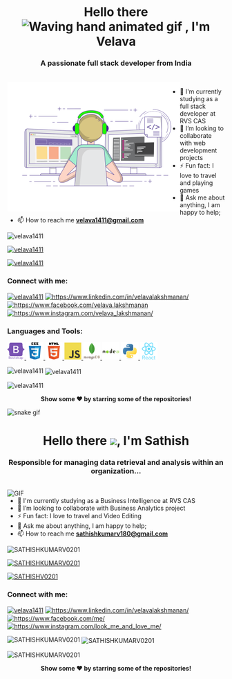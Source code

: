 
<h1 align="center">Hello there <img src="https://raw.githubusercontent.com/nixin72/nixin72/master/wave.gif" alt="Waving hand animated gif" height="45" width="45" /> , I'm Velava</h1>
<h3 align="center">A passionate full stack developer from India</h3> <br>
<img align="left" alt="GIF" src="https://raw.githubusercontent.com/devSouvik/devSouvik/master/gif3.gif" width="400"/>

- 🔭 I'm currently studying as a full stack developer at RVS CAS
- 👯 I’m looking to collaborate with web development projects
- ⚡ Fun fact: I love to travel and playing games
- 💬 Ask me about anything, I am happy to help;
- 📫 How to reach me **velava1411@gmail.com**

<p align="left"> <img src="https://komarev.com/ghpvc/?username=velava1411&label=Profile%20views&color=0e75b6&style=flat" alt="velava1411" /> </p>

<p align="left"> <a href="https://github.com/ryo-ma/github-profile-trophy"><img src="https://github-profile-trophy.vercel.app/?username=velava1411" alt="velava1411" /></a> </p>

<p align="left"> <a href="https://twitter.com/velava1411" target="blank"><img src="https://img.shields.io/twitter/follow/velava1411?logo=twitter&style=for-the-badge" alt="velava1411" /></a> </p>



<h3 align="left">Connect with me:</h3>
<p align="left">
<a href="https://twitter.com/velava1411" target="blank"><img align="center" src="https://raw.githubusercontent.com/rahuldkjain/github-profile-readme-generator/master/src/images/icons/Social/twitter.svg" alt="velava1411" height="30" width="40" /></a>
<a href="https://linkedin.com/in/https://www.linkedin.com/in/velavalakshmanan/" target="blank"><img align="center" src="https://raw.githubusercontent.com/rahuldkjain/github-profile-readme-generator/master/src/images/icons/Social/linked-in-alt.svg" alt="https://www.linkedin.com/in/velavalakshmanan/" height="30" width="40" /></a>
<a href="https://fb.com/https://www.facebook.com/velava.lakshmanan" target="blank"><img align="center" src="https://raw.githubusercontent.com/rahuldkjain/github-profile-readme-generator/master/src/images/icons/Social/facebook.svg" alt="https://www.facebook.com/velava.lakshmanan" height="30" width="40" /></a>
<a href="https://instagram.com/https://www.instagram.com/velava_lakshmanan/" target="blank"><img align="center" src="https://raw.githubusercontent.com/rahuldkjain/github-profile-readme-generator/master/src/images/icons/Social/instagram.svg" alt="https://www.instagram.com/velava_lakshmanan/" height="30" width="40" /></a>
</p>






<h3 align="left">Languages and Tools:</h3>
<p align="left"> <a href="https://getbootstrap.com" target="_blank"> <img src="https://raw.githubusercontent.com/devicons/devicon/master/icons/bootstrap/bootstrap-plain-wordmark.svg" alt="bootstrap" width="40" height="40"/> </a> <a href="https://www.w3schools.com/css/" target="_blank"> <img src="https://raw.githubusercontent.com/devicons/devicon/master/icons/css3/css3-original-wordmark.svg" alt="css3" width="40" height="40"/> </a> <a href="https://www.w3.org/html/" target="_blank"> <img src="https://raw.githubusercontent.com/devicons/devicon/master/icons/html5/html5-original-wordmark.svg" alt="html5" width="40" height="40"/> </a> <a href="https://developer.mozilla.org/en-US/docs/Web/JavaScript" target="_blank"> <img src="https://raw.githubusercontent.com/devicons/devicon/master/icons/javascript/javascript-original.svg" alt="javascript" width="40" height="40"/> </a> <a href="https://www.mongodb.com/" target="_blank"> <img src="https://raw.githubusercontent.com/devicons/devicon/master/icons/mongodb/mongodb-original-wordmark.svg" alt="mongodb" width="40" height="40"/> </a> <a href="https://nodejs.org" target="_blank"> <img src="https://raw.githubusercontent.com/devicons/devicon/master/icons/nodejs/nodejs-original-wordmark.svg" alt="nodejs" width="40" height="40"/> </a> <a href="https://www.python.org" target="_blank"> <img src="https://raw.githubusercontent.com/devicons/devicon/master/icons/python/python-original.svg" alt="python" width="40" height="40"/> </a> <a href="https://reactjs.org/" target="_blank"> <img src="https://raw.githubusercontent.com/devicons/devicon/master/icons/react/react-original-wordmark.svg" alt="react" width="40" height="40"/> </a> </p>

<p><img align="left" src="https://github-readme-stats.vercel.app/api/top-langs?username=velava1411&show_icons=true&locale=en&layout=compact" alt="velava1411" /></p>

<p>&nbsp;<img align="center" src="https://github-readme-stats.vercel.app/api?username=velava1411&show_icons=true&locale=en" alt="velava1411" /></p>

<p><img align="center" src="https://github-readme-streak-stats.herokuapp.com/?user=velava1411&" alt="velava1411" /></p>

<p align="center"> <b>Show some ❤️ by starring some of the repositories!</b> </p>

![snake gif](https://github.com/yujo11/yujo11/blob/output/github-contribution-grid-snake.gif)

   
   
   
   
   
   
   
<h1 align="center">Hello there <img src="https://github.com/souvikguria98/souvikguria98/blob/master/Hi.gif" width="25">, I'm Sathish</h1>
<h3 align="center"> Responsible for managing data retrieval and analysis within an organization... </h3> <br>
<img align="left" alt="GIF" src="https://images.prismic.io/smarttask/06832d30-f058-415e-934b-0563721fb7fa_Business+Impact+Analysis.gif?auto=compress,format" width="600"/>

- 🔭 I'm currently studying as a Business Intelligence at RVS CAS
- 👯 I’m looking to collaborate with Business Analytics project
- ⚡ Fun fact: I love to travel and Video Editing
- 💬 Ask me about anything, I am happy to help;
- 📫 How to reach me **sathishkumarv180@gmail.com**

<p align="left"> <img src="https://komarev.com/ghpvc/?username=SATHISHKUMARV0201&label=Profile%20views&color=0e75b6&style=flat" alt="SATHISHKUMARV0201" /> </p>

<p align="left"> <a href="https://github.com/ryo-ma/github-profile-trophy"><img src="https://github-profile-trophy.vercel.app/?username=SATHISHKUMARV0201" alt="SATHISHKUMARV0201" /></a> </p>

<p align="left"> <a href="https://twitter.com/SATHISHV0201" target="blank"><img src="https://img.shields.io/twitter/follow/SATHISHV0201?logo=twitter&style=for-the-badge" alt="SATHISHV0201" /></a> </p>


 
<h3 align="left">Connect with me:</h3>
<p align="left">
<a href="https://twitter.com/velava1411" target="blank"><img align="center" src="https://raw.githubusercontent.com/rahuldkjain/github-profile-readme-generator/master/src/images/icons/Social/twitter.svg" alt="velava1411" height="30" width="40" /></a>
<a href="https://linkedin.com/in/https://www.linkedin.com/in/velavalakshmanan/" target="blank"><img align="center" src="https://raw.githubusercontent.com/rahuldkjain/github-profile-readme-generator/master/src/images/icons/Social/linked-in-alt.svg" alt="https://www.linkedin.com/in/velavalakshmanan/" height="30" width="40" /></a>
<a href="https://www.facebook.com/me/" target="blank"><img align="center" src="https://raw.githubusercontent.com/rahuldkjain/github-profile-readme-generator/master/src/images/icons/Social/facebook.svg" alt="https://www.facebook.com/me/" height="30" width="40" /></a>
<a href="https://www.instagram.com/look_me_and_love_me/" target="blank"><img align="center" src="https://raw.githubusercontent.com/rahuldkjain/github-profile-readme-generator/master/src/images/icons/Social/instagram.svg" alt="https://www.instagram.com/look_me_and_love_me/" height="30" width="40" /></a>
</p>

<p><img align="left" src="https://github-readme-stats.vercel.app/api/top-langs?username=SATHISHKUMARV0201&show_icons=true&locale=en&layout=compact" alt="SATHISHKUMARV0201" /></p>

<p>&nbsp;<img align="center" src="https://github-readme-stats.vercel.app/api?username=SATHISHKUMARV0201&show_icons=true&locale=en" alt="SATHISHKUMARV0201" /></p>

<p><img align="center" src="https://github-readme-streak-stats.herokuapp.com/?user=SATHISHKUMARV0201&" alt="SATHISHKUMARV0201" /></p>

<p align="center"> <b>Show some ❤️ by starring some of the repositories!</b> </p>















